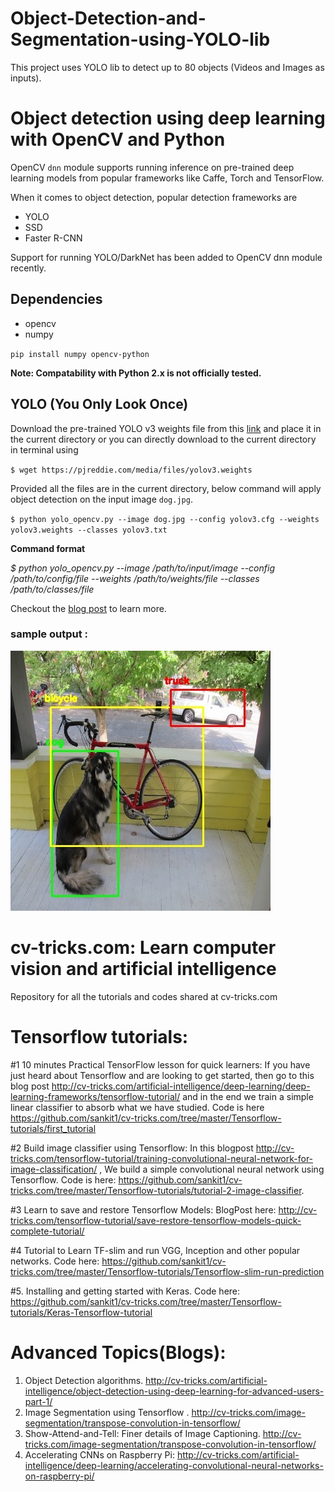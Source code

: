 # Object-Detection-and-Segmentation-using-YOLO-lib
This project uses YOLO lib to detect up to 80 objects (Videos and Images as inputs). 

# Object detection using deep learning with OpenCV and Python 

OpenCV `dnn` module supports running inference on pre-trained deep learning models from popular frameworks like Caffe, Torch and TensorFlow. 

When it comes to object detection, popular detection frameworks are
 * YOLO
 * SSD
 * Faster R-CNN
 
 Support for running YOLO/DarkNet has been added to OpenCV dnn module recently. 
 
 ## Dependencies
  * opencv
  * numpy
  
`pip install numpy opencv-python`

**Note: Compatability with Python 2.x is not officially tested.**

 ## YOLO (You Only Look Once)
 
 Download the pre-trained YOLO v3 weights file from this [link](https://pjreddie.com/media/files/yolov3.weights) and place it in the current directory or you can directly download to the current directory in terminal using
 
 `$ wget https://pjreddie.com/media/files/yolov3.weights`
 
 Provided all the files are in the current directory, below command will apply object detection on the input image `dog.jpg`.
 
 `$ python yolo_opencv.py --image dog.jpg --config yolov3.cfg --weights yolov3.weights --classes yolov3.txt`
 
 
 **Command format** 
 
 _$ python yolo_opencv.py --image /path/to/input/image --config /path/to/config/file --weights /path/to/weights/file --classes /path/to/classes/file_
 
 Checkout the [blog post](http://www.arunponnusamy.com/yolo-object-detection-opencv-python.html) to learn more.
 
 ### sample output :
 ![](object-detection.jpg)
 
 # cv-tricks.com: Learn computer vision and artificial intelligence
Repository for all the tutorials and codes shared at cv-tricks.com


# Tensorflow tutorials: 

#1 10 minutes Practical TensorFlow lesson for quick learners: If you have just heard about Tensorflow and are looking to get started, then go to this blog post http://cv-tricks.com/artificial-intelligence/deep-learning/deep-learning-frameworks/tensorflow-tutorial/ and in the end we train a simple linear classifier to absorb what we have studied. Code is here https://github.com/sankit1/cv-tricks.com/tree/master/Tensorflow-tutorials/first_tutorial

#2 Build image classifier using Tensorflow: In this blogpost http://cv-tricks.com/tensorflow-tutorial/training-convolutional-neural-network-for-image-classification/ , We build a simple convolutional neural network using Tensorflow. Code is here: https://github.com/sankit1/cv-tricks.com/tree/master/Tensorflow-tutorials/tutorial-2-image-classifier. 

#3 Learn to save and restore Tensorflow Models: BlogPost here: http://cv-tricks.com/tensorflow-tutorial/save-restore-tensorflow-models-quick-complete-tutorial/

#4 Tutorial to Learn TF-slim and run VGG, Inception and other popular networks. Code here: https://github.com/sankit1/cv-tricks.com/tree/master/Tensorflow-tutorials/Tensorflow-slim-run-prediction 

#5. Installing and getting started with Keras. Code here:  https://github.com/sankit1/cv-tricks.com/tree/master/Tensorflow-tutorials/Keras-Tensorflow-tutorial

# Advanced Topics(Blogs): 

1. Object Detection algorithms. http://cv-tricks.com/artificial-intelligence/object-detection-using-deep-learning-for-advanced-users-part-1/
2. Image Segmentation using Tensorflow . http://cv-tricks.com/image-segmentation/transpose-convolution-in-tensorflow/
3. Show-Attend-and-Tell: Finer details of Image Captioning. http://cv-tricks.com/image-segmentation/transpose-convolution-in-tensorflow/
4. Accelerating CNNs on Raspberry Pi: http://cv-tricks.com/artificial-intelligence/deep-learning/accelerating-convolutional-neural-networks-on-raspberry-pi/
